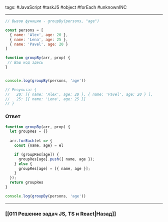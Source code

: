 tags: #JavaScript #taskJS #object #forEach #unknownINC 
___

```js
// Вызов функции - groupBy(persons, "age") 

const persons = [
  { name: 'Alex', age: 20 },
  { name: 'Lena', age: 25 },
  { name: 'Pavel', age: 20 }
]

function groupBy(arr, prop) {
 // Ваш код здесь
}


console.log(groupBy(persons, 'age'))

// Результат {
//   20: [{ name: 'Alex', age: 20 }, { name: 'Pavel', age: 20 } ],
//   25: [{ name: 'Lena', age: 25 }]
// }
```

### Ответ

```js
function groupBy(arr, prop) {
  let groupRes = {}
  
  arr.forEach(el => {
    const {name, age} = el

    if (groupRes[age]) {
      groupRes[age].push({ name, age });
    } else {
      groupRes[age] = [{ name, age }];
    }
  });
  return groupRes
}

console.log(groupBy(persons, 'age'))
```

___
### [[011 Решение задач JS, TS и React|Назад]]